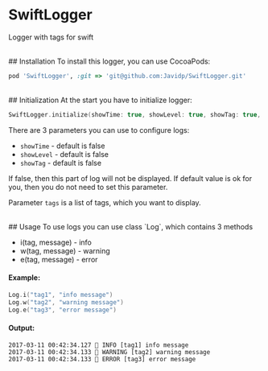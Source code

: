 # SwiftLogger
Logger with tags for swift

<br>
## Installation
To install this logger, you can use CocoaPods:

```ruby
pod 'SwiftLogger', :git => 'git@github.com:Javidp/SwiftLogger.git'
```

<br>
## Initialization
At the start you have to initialize logger:

```swift
SwiftLogger.initialize(showTime: true, showLevel: true, showTag: true, tags: "tag1", "tag2", "tag3")
```

There are 3 parameters you can use to configure logs:
- `showTime` - default is false
- `showLevel` - default is false
- `showTag` - default is false

If false, then this part of log will not be displayed. If default value is ok for you, then you do not need to set this parameter.

Parameter `tags` is a list of tags, which you want to display.

<br>
## Usage
To use logs you can use class `Log`, which contains 3 methods

- i(tag, message) - info
- w(tag, message) - warning
- e(tag, message) - error

#### Example:
```swift
Log.i("tag1", "info message")
Log.w("tag2", "warning message")
Log.e("tag3", "error message")
```

#### Output:
```
2017-03-11 00:42:34.127 🔵 INFO [tag1] info message
2017-03-11 00:42:34.133 🔶 WARNING [tag2] warning message
2017-03-11 00:42:34.133 🔴 ERROR [tag3] error message
```
